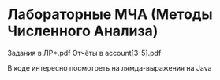 # Лабораторные МЧА (Методы Численного Анализа)

Задания в ЛP*.pdf
Отчёты в account[3-5].pdf

В коде интересно посмотреть на лямда-выражения на Java

